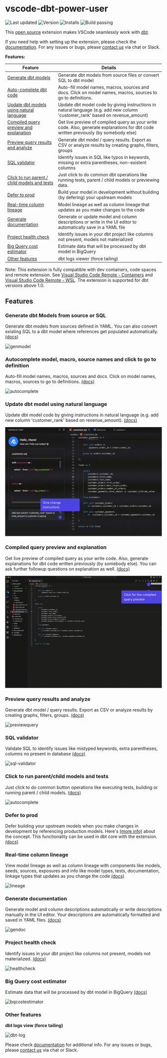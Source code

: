 # vscode-dbt-power-user

![Last updated](https://img.shields.io/visual-studio-marketplace/last-updated/innoverio.vscode-dbt-power-user) ![Version](https://img.shields.io/visual-studio-marketplace/v/innoverio.vscode-dbt-power-user) ![Installs](https://img.shields.io/visual-studio-marketplace/i/innoverio.vscode-dbt-power-user) ![Build passing](https://github.com/innoverio/vscode-dbt-power-user/workflows/.github/workflows/ci.yml/badge.svg)

This [open source](https://github.com/AltimateAI/vscode-dbt-power-user) extension makes VSCode seamlessly work with [dbt](https://www.getdbt.com/).

If you need help with setting up the extension, please check the [documentation](https://docs.myaltimate.com/setup/installation/).
For any issues or bugs, please [contact us](https://www.altimate.ai/support) via chat or Slack.

**Features:**

| Feature                                                     | Details                                                                                                                               |
| ----------------------------------------------------------- | ------------------------------------------------------------------------------------------------------------------------------------- |
| [Generate dbt models](#genmodel)                            | Generate dbt models from source files or convert SQL to dbt model                                                                     |
| [Auto-complete dbt code](#autocomplete)                     | Auto-fill model names, macros, sources and docs. Click on model names, macros, sources to go to definitions.                          |
| [Update dbt models using natural language](#updatemodel)    | Update dbt model code by giving instructions in natural language (e.g. add new column 'customer_rank' based on revenue_amount)        |
| [Compiled query preview and explanation](#queryexplanation) | Get live preview of compiled query as your write code. Also, generate explanations for dbt code written previously (by somebody else) |
| [Preview query results and analyze](#querypreview)          | Generate dbt model / query results. Export as CSV or analyze results by creating graphs, filters, groups                              |
| [SQL validator](#validateSQL)                               | Identify issues in SQL like typos in keywords, missing or extra parentheses, non-existent columns                                     |
| [Click to run parent / child models and tests](#clicktorun) | Just click to do common dbt operations like running tests, parent / child models or previewing data.                                  |
| [Defer to prod](#defertoprod)                             | Build your model in development without building (by defering) your upstream models   |
| [Real-time column lineage](#lineage)                                  | Model lineage as well as column lineage that updates as you make changes to the code                                                                                             |
| [Generate documentation](#gendoc)                           | Generate or update model and column descriptions or write in the UI editor to automatically save in a YAML file                       |
| [Project health check](#healthcheck)                        | Identify issues in your dbt project like columns not present, models not materialized                                                 |
| [Big Query cost estimator](#bqcost)                         | Estimate data that will be processed by dbt model in BigQuery                                                                         |
| [Other features](#otherfeatures)                            | dbt logs viewer (force tailing)                                                                                                       |

Note: This extension is fully compatible with dev containers, code spaces and remote extension. See [Visual Studio Code Remote - Containers](https://code.visualstudio.com/docs/remote/containers) and [Visual Studio Code Remote - WSL](https://code.visualstudio.com/docs/remote/wsl).
The extension is supported for dbt versions above 1.0.

## Features

### <a id="genmodel"> Generate dbt Models from source or SQL</a>

Generate dbt models from sources defined in YAML. You can also convert existing SQL to a dbt model where references get populated automatically. [(docs)](https://docs.myaltimate.com/develop/genmodelSQL/)

![genmodel](media/images/genmodel.gif)

### <a id="autocomplete">Autocomplete model, macro, source names and click to go to definition</a>

Auto-fill model names, macros, sources and docs. Click on model names, macros, sources to go to definitions. [(docs)](https://docs.myaltimate.com/develop/autocomplete/)

![autocomplete](media/images/autocomplete.gif)

### <a id="updatemodel"> Update dbt model using natural language</a>

Update dbt model code by giving instructions in natural language (e.g. add new column 'customer_rank' based on revenue_amount). [(docs)](https://docs.myaltimate.com/develop/updatemodel/)

![updatemodel](media/images/update-model.gif)

### <a id="queryexplanation"> Compiled query preview and explanation</a>

Get live preview of compiled query as your write code. Also, generate explanations for dbt code written previously (by somebody else). You can ask further followup questions on explanation as well. [(docs)](https://docs.myaltimate.com/develop/explanation/)

![explanation](media/images/explanation.gif)

### <a id="querypreview">Preview query results and analyze</a>

Generate dbt model / query results. Export as CSV or analyze results by creating graphs, filters, groups. [(docs)](https://docs.myaltimate.com/test/queryResults/)

![previewquery](media/images/previewquery.gif)

### <a id="validateSQL"> SQL validator</a>

Validate SQL to identify issues like mistyped keywords, extra parentheses, columns no present in database [(docs)](https://docs.myaltimate.com/test/sqlvalidation/)

![sql-validator](media/images/sqlValidation.gif)

### <a id="clicktorun"> Click to run parent/child models and tests</a>

Just click to do common button operations like executing tests, building or running parent / child models. [(docs)](https://docs.myaltimate.com/develop/clicktorun/)

![autocomplete](media/images/runmodeltests.gif)

### <a id="defertoprod">Defer to prod</a>

Defer building your upstream models when you make changes in development by referencing production models. Here's [(more info)](https://docs.getdbt.com/blog/defer-to-prod) about the concept. This functionality can be used in dbt core with the extension. [(docs)](https://docs.myaltimate.com/test/defertoprod/)  


### <a id="lineage">Real-time column lineage</a>

View model lineage as well as column lineage with components like models, seeds, sources, exposures and info like model types, tests, documentation, linkage types that updates as you change the code [(docs)](https://docs.myaltimate.com/test/lineage/)

![lineage](media/images/lineage.gif)

### <a id="gendoc"> Generate documentation</a>

Generate model and column descriptions automatically or write descriptions manually in the UI editor. Your descriptions are automatically formatted and saved in YAML files. [(docs)](https://docs.myaltimate.com/document/generatedoc/)

![gendoc](media/images/gendoc.gif)

### <a id="healthcheck"> Project health check</a>

Identify issues in your dbt project like columns not present, models not materialized. [(docs)](https://docs.myaltimate.com/test/healthcheck/)

![healthcheck](media/images/healthcheck.gif)


### <a id="bqcost"> Big Query cost estimator</a>

Estimate data that will be processed by dbt model in BigQuery [(docs)](https://docs.myaltimate.com/test/bigquerycost/)

![bqcostestimator](media/images/bqcostestimator.gif)

### <a id="otherfeatures"> Other features</a>

**dbt logs view (force tailing)**

![dbt-log](media/images/dbt-log.gif)

Please check [documentation](https://docs.myaltimate.com/arch/faq/) for additional info.
For any issues or bugs, please [contact us](https://www.altimate.ai/support) via chat or Slack.
